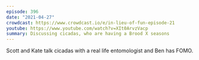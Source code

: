 ```yaml
---
episode: 396
date: "2021-04-27"
crowdcast: https://www.crowdcast.io/e/in-lieu-of-fun-episode-21
youtube: https://www.youtube.com/watch?v=XIt0ArvzVacp
summary: Discussing cicadas, who are having a Brood X seasons
---
```

Scott and Kate talk cicadas with a real life entomologist and Ben has FOMO.
